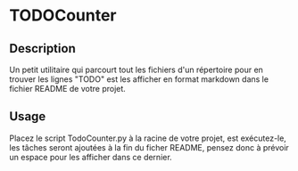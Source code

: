 # TODOCounter

## Description

Un petit utilitaire qui parcourt tout les fichiers d'un répertoire pour en trouver les lignes "TODO" est les afficher en format markdown dans le fichier README de votre projet.

## Usage

Placez le script TodoCounter.py à la racine de votre projet, est exécutez-le, les tâches seront ajoutées à la fin du ficher README, pensez donc à prévoir un espace pour les afficher dans ce dernier.
